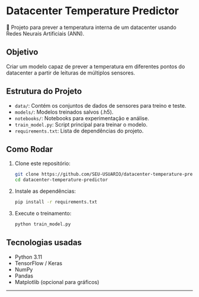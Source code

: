 # Datacenter Temperature Predictor

🚀 Projeto para prever a temperatura interna de um datacenter usando Redes Neurais Artificiais (ANN).

## Objetivo
Criar um modelo capaz de prever a temperatura em diferentes pontos do datacenter a partir de leituras de múltiplos sensores.

## Estrutura do Projeto
- `data/`: Contém os conjuntos de dados de sensores para treino e teste.
- `models/`: Modelos treinados salvos (.h5).
- `notebooks/`: Notebooks para experimentação e análise.
- `train_model.py`: Script principal para treinar o modelo.
- `requirements.txt`: Lista de dependências do projeto.

## Como Rodar
1. Clone este repositório:
    ```bash
    git clone https://github.com/SEU-USUARIO/datacenter-temperature-predictor.git
    cd datacenter-temperature-predictor
    ```
2. Instale as dependências:
    ```bash
    pip install -r requirements.txt
    ```
3. Execute o treinamento:
    ```bash
    python train_model.py
    ```

## Tecnologias usadas
- Python 3.11
- TensorFlow / Keras
- NumPy
- Pandas
- Matplotlib (opcional para gráficos)

---

